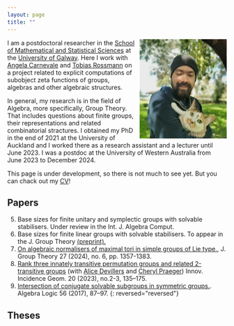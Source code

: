 ```yaml
---
layout: page
title: ""
---
```


<img align="right"  style="margin-left: 10px;" src="photoanton.jpg" width="200">


I am a postdoctoral researcher in the [School of Mathematical and Statistical Sciences](https://www.universityofgalway.ie/science/school-of-maths/) at the [University of Galway](https://www.universityofgalway.ie/). Here I work with [Angela Carnevale](https://angelacarnevale.github.io/) and [Tobias Rossmann](https://torossmann.github.io/)  on a project related to explicit computations of subobject zeta functions of groups, algebras and other algebraic structures. 

In general, my research is in the field of Algebra, more specifically, Group Theory. That includes questions about finite groups, their representations and related combinatorial stractures. I obtained my PhD in the end of 2021 at the University of Auckland and I worked there as a research assistant and a lecturer until June 2023. I was a postdoc at the University of Western Australia from June 2023 to December 2024. 

This page is under development, so there is not much to see yet. But you can chack out my [CV](antonCV.pdf)!

## Papers
5. Base sizes for finite unitary and symplectic groups with solvable stabilisers. Under review in the Int. J. Algebra Comput.
4. Base sizes for finite linear groups with solvable stabilisers. To appear in the J. Group Theory [(preprint).](https://doi.org/10.48550/arXiv.2408.08510) 
3. [On algebraic normalisers of maximal tori in simple groups of Lie type.](https://doi.org/10.1515/jgth-2023-0070), J. Group Theory 27 (2024), no. 6, pp. 1357-1383. 
2. [Rank three innately transitive permutation groups and related 2-transitive groups](https://doi.org/10.2140/iig.2023.20.135) (with [Alice Devillers](https://research-repository.uwa.edu.au/en/persons/alice-devillers) and [Cheryl Praeger](https://research-repository.uwa.edu.au/en/persons/cheryl-praeger)) Innov. Incidence Geom. 20 (2023), no.2-3, 135–175. 
1. [Intersection of conjugate solvable subgroups in symmetric groups.](https://doi.org/10.1007/s10469-017-9431-z).
Algebra Logic 56 (2017), 87–97. 
{: reversed="reversed"}


## Theses
